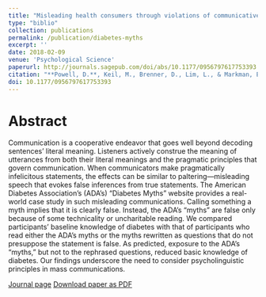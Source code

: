```yaml
---
title: "Misleading health consumers through violations of communicative norms: A case-study of online diabetes education"
type: "biblio"
collection: publications
permalink: /publication/diabetes-myths
excerpt: ''
date: 2018-02-09
venue: 'Psychological Science'
paperurl: http://journals.sagepub.com/doi/abs/10.1177/0956797617753393
citation: "**Powell, D.**, Keil, M., Brenner, D., Lim, L., & Markman, E. M. (2018). Misleading Health Consumers Through Violations of Communicative Norms: A Case Study of Online Diabetes Education. *Psychological Science*, *29*(7), 1104–1112."
doi: 10.1177/0956797617753393
---
```


# Abstract

Communication is a cooperative endeavor that goes well beyond decoding sentences’ literal meaning. Listeners actively construe the meaning of utterances from both their literal meanings and the pragmatic principles that govern communication. When communicators make pragmatically infelicitous statements, the effects can be similar to paltering—misleading speech that evokes false inferences from true statements. The American Diabetes Association’s (ADA’s) “Diabetes Myths” website provides a real-world case study in such misleading communications. Calling something a myth implies that it is clearly false. Instead, the ADA’s “myths” are false only because of some technicality or uncharitable reading. We compared participants’ baseline knowledge of diabetes with that of participants who read either the ADA’s myths or the myths rewritten as questions that do not presuppose the statement is false. As predicted, exposure to the ADA’s “myths,” but not to the rephrased questions, reduced basic knowledge of diabetes. Our findings underscore the need to consider psycholinguistic principles in mass communications.

[Journal page](http://journals.sagepub.com/doi/abs/10.1177/0956797617753393)
[Download paper as PDF](http://derekmpowell.com/files/Powell_etal_psychSci_2018.pdf)